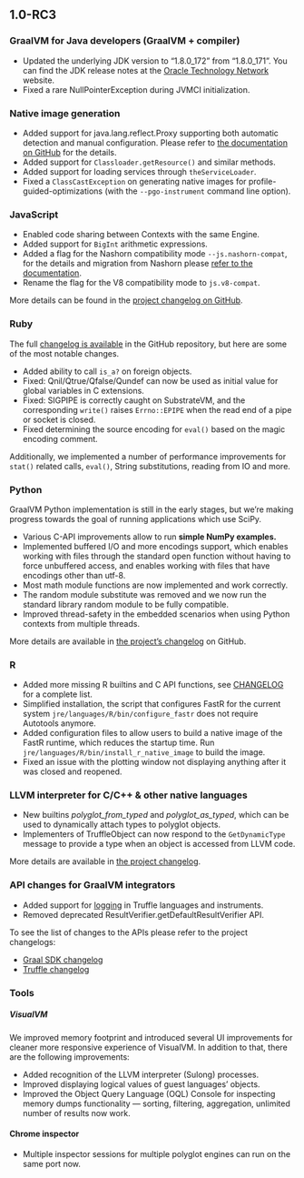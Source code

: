
## 1.0-RC3

### GraalVM for Java developers (GraalVM + compiler)

* Updated the underlying JDK version to “1.8.0_172” from “1.8.0_171”. You can find the JDK release notes at the [Oracle Technology Network](http://www.oracle.com/technetwork/java/javase/8u172-relnotes-4308893.html) website.
* Fixed a rare NullPointerException during JVMCI initialization.

### Native image generation

* Added support for java.lang.reflect.Proxy supporting both automatic detection and manual configuration. Please refer to [the documentation on GitHub](https://github.com/oracle/graal/blob/master/substratevm/DYNAMIC_PROXY.md) for the details.
* Added support for `Classloader.getResource()` and similar methods.
* Added support for loading services through `theServiceLoader`.
* Fixed a `ClassCastException` on generating native images for profile-guided-optimizations (with the `--pgo-instrument` command line option).

### JavaScript

* Enabled code sharing between Contexts with the same Engine.
* Added support for `BigInt` arithmetic expressions.
* Added a flag for the Nashorn compatibility mode `--js.nashorn-compat`, for the details and migration from Nashorn please [refer to the documentation](https://github.com/graalvm/graaljs/blob/master/docs/user/NashornMigrationGuide.md).
* Rename the flag for the V8 compatibility mode to `js.v8-compat`.

More details can be found in the [project changelog on GitHub](https://github.com/graalvm/graaljs/blob/master/CHANGELOG.md).

### Ruby

The full [changelog is available](https://github.com/oracle/truffleruby/blob/master/CHANGELOG.md) in the GitHub repository, but here are some of the most notable changes.

* Added ability to call `is_a?` on foreign objects.
* Fixed: Qnil/Qtrue/Qfalse/Qundef can now be used as initial value for global variables in C extensions.
* Fixed: SIGPIPE is correctly caught on SubstrateVM, and the corresponding `write()` raises `Errno::EPIPE` when the read end of a pipe or socket is closed.
* Fixed determining the source encoding for `eval()` based on the magic encoding comment.

Additionally, we implemented a number of performance improvements for `stat()` related calls, `eval()`, String substitutions, reading from IO and more.

### Python

GraalVM Python implementation is still in the early stages, but we’re making progress towards the goal of running applications which use SciPy.

* Various C-API improvements allow to run **simple NumPy examples.**
* Implemented buffered I/O and more encodings support, which enables working with files through the standard open function without having to force unbuffered access, and enables working with files that have encodings other than utf-8.
* Most math module functions are now implemented and work correctly.
* The random module substitute was removed and we now run the standard library random module to be fully compatible.
* Improved thread-safety in the embedded scenarios when using Python contexts from multiple threads.

More details are available in [the project’s changelog](https://github.com/graalvm/graalpython/blob/master/CHANGELOG.md) on GitHub.

### R

* Added more missing R builtins and C API functions, see [CHANGELOG](https://github.com/oracle/fastr/blob/master/CHANGELOG.md) for a complete list.
* Simplified installation, the script that configures FastR for the current system  `jre/languages/R/bin/configure_fastr` does not require Autotools anymore.
* Added configuration files to allow users to build a native image of the FastR runtime, which reduces the startup time. Run `jre/languages/R/bin/install_r_native_image` to build the image.
* Fixed an issue with the plotting window not displaying anything after it was closed and reopened.

### LLVM interpreter for C/C++ & other native languages

* New builtins _polyglot_from_typed_ and _polyglot_as_typed_, which can be used to dynamically attach types to polyglot objects.
* Implementers of TruffleObject can now respond to the `GetDynamicType` message to provide a type when an object is accessed from LLVM code.

More details are available in [the project changelog](https://github.com/graalvm/sulong/blob/master/CHANGELOG.md).

### API changes for GraalVM integrators

* Added support for [logging](http://www.graalvm.org/sdk/javadoc/org/graalvm/polyglot/Context.Builder.html#logHandler-java.util.logging.Handler-) in Truffle languages and instruments.
* Removed deprecated ResultVerifier.getDefaultResultVerifier API.

To see the list of changes to the APIs please refer to the project changelogs:

* [Graal SDK changelog](https://github.com/oracle/graal/blob/master/sdk/CHANGELOG.md)
* [Truffle changelog](https://github.com/oracle/graal/blob/master/truffle/CHANGELOG.md)

### Tools

##### VisualVM

We improved memory footprint and introduced several UI improvements for cleaner more responsive experience of VisualVM. In addition to that, there are the following improvements:

* Added recognition of the LLVM interpreter (Sulong) processes.
* Improved displaying logical values of guest languages’ objects.
* Improved the Object Query Language (OQL) Console for inspecting memory dumps functionality — sorting, filtering, aggregation, unlimited number of results now work.

#### Chrome inspector

* Multiple inspector sessions for multiple polyglot engines can run on the same port now.
